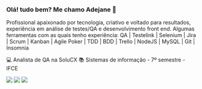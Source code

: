 ### Olá! tudo bem? Me chamo Adejane 👋

Profissional apaixonado por tecnologia, criativo e voltado para resultados, experiência em análise de testes/QA e desenvolvimento front end. 
Algumas ferramentas com as quais tenho experiência:
QA | Testelink | Selenium | Jira | Scrum | Kanban | Agile Poker | TDD | BDD | Trello | NodeJS | MySQL | Git | Insomnia

💻 Analista de QA na SoluCX
📚 Sistemas de informação - 7º semestre - IFCE
 
<div> 
  <a href="https://www.instagram.com/a.d.j.a.n.e/" target="_blank"><img src="https://img.shields.io/badge/-Instagram-%23E4405F?style=for-the-badge&logo=instagram&logoColor=white" target="_blank"></a>
  <a href = "mailto:adejanems@gmail.com"><img src="https://img.shields.io/badge/-Gmail-%23333?style=for-the-badge&logo=gmail&logoColor=white" target="_blank"></a>
  <a href="https://www.linkedin.com/in/adejane-moreira-b04704220/" target="_blank"><img src="https://img.shields.io/badge/-LinkedIn-%230077B5?style=for-the-badge&logo=linkedin&logoColor=white" target="_blank"></a> 
  
</div>
